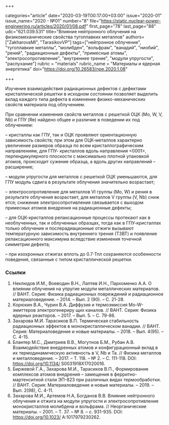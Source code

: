 +++

categories="article"
date="2020-03-19T00:17:00+03:00"
issue="2020-01"
issue_name="2020 - №01"
number="8"
file="https://static.nuclear-power-engineering.ru/articles/2020/01/08.pdf"
first_page="78"
last_page="88"
udc="621.039.531"
title="Влияние нейтронного облучения на физикомеханические свойства тугоплавких металлов"
authors=["ZakharovaМI", "TarasikovVP"]
tags=["нейтронное облучение", "тугоплавкие металлы", "молибден", "вольфрам", "ванадий", "ниобий", "рений", "радиационные дефекты", "примесные атомы", "электросопротивление", "внутреннее трение", "модули упругости", "распухание"]
rubric = "materials"
rubric_name = "Материалы и ядерная энергетика"
doi="https://doi.org/10.26583/npe.2020.1.08"

+++

Изучение взаимодействия радиационных дефектов с дефектами кристаллической решетки в исходном состоянии позволяет выделить вклад каждого типа дефекта в изменение физико-механических свойств материала под облучением.

При сравнении изменения свойств металлов с решеткой ОЦК (Mo, W, V, Nb) и ГПУ (Re) найдено общее и различие в поведении их под облучением:

– кристаллы как ГПУ, так и ОЦК проявляют ориентационную зависимость свойств; при этом для ОЦК-металлов характерно увеличение размеров образца по всем кристаллографическим направлениям, для ГПУ- кристаллов вдоль направления <0001>, перпендикулярного плоскости с максимально плотной упаковкой атомов, происходит сужение образца, а вдоль других направлений – расширение; 

– модули упругости для металлов с решеткой ОЦК уменьшаются, для ГПУ модуль сдвига в результате облучения значительно возрастает; 

– электросопротивление для металлов VI группы (Mo, W) и рения в результате облучения возрастает, для металлов V группы (V, Nb) сниж ется; снижение электросопротивления связывается с выходом примесных атомов внедрения на радиационные дефекты; 

– для ОЦК-кристаллов релаксационные процессы протекают как в необлученных, так и облученных образцах, тогда как в ГПУ-кристаллах только облучение и послерадиационные отжиги вызывают температурную зависимость внутреннего трения (ТЗВТ) и появление релаксационного максимума вследствие изменения точечной симметрии дефекта; 

– при изохронных отжигах вплоть до 0.7⋅Тпл сохраняются особенности поведения, связанные с типом кристаллической решетки.


### Ссылки

1. Неклюдов И.М., Воеводин В.Н., Лаптев И.Н., Пархоменко А.А. О влиянии облучения на упругие модули металлических материалов. // ВАНТ. Серия: Физика радиационных повреждений и радиационное материаловедение. – 2014. – Вып. 2 (90). – С. 21-28. 
2. Корюкин В.А., Чурин В.А. Диффузия и термоэмиссия Mo-W-эмиттеров электрогенериру щих каналов. // ВАНТ. Серия: Физика ядерных реакторов. – 2017. – Вып. 5. – С. 79-86. 
3. Захарова М.И. Тарасиков В.П. Термическая стабильность радиационных эффектов в монокристаллическом ванадии. // ВАНТ. Серия: Материаловедение и новые материалы. – 2018. – Вып. 4(95). – С. 4-15. 
4. Блантер М.С., Дмитриев В.В., Могутнов Б.М., Рубан А.В. Взаимодействие внедренных атомов и конфигурационный вклад в их термодинамическую активность в V, Nb и Ta. // Физика металлов и металловедение. – 2017. – Т. 118. – № 2. – С. 111-118. DOI: https://doi.org/10.1134/ S0031918X17020016. 
5. Биржевой Г.А., Захарова М.И., Тарасиков В.П., Формирование комплексов атомов внедрения – замещения в ферритно-мартенситной стали ЭП-823 при различных видах термообработки. // ВАНТ. Серия: Материаловедение и новые материалы. – 2019. –Вып. 2(98), С. 4-11. 
6. Захарова М.И., Артемов Н.А, Богданов В.В. Влияние нейтронного облучения и отжига на модули упругости и электросопротивление монокристаллов молибдена и вольфрама. // Неорганические материалы. – 2001. – Т. 37. – № 8. – с. 931-935. DOI: https://doi.org/10.1023/ A:1017979230262. 